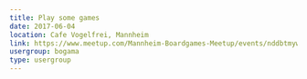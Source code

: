 ```yaml
---
title: Play some games
date: 2017-06-04
location: Cafe Vogelfrei, Mannheim
link: https://www.meetup.com/Mannheim-Boardgames-Meetup/events/nddbtmywjbgb/
usergroup: bogama
type: usergroup
---
```

